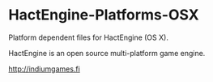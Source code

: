HactEngine-Platforms-OSX
========================

Platform dependent files for HactEngine (OS X).

HactEngine is an open source multi-platform game engine.

http://indiumgames.fi

